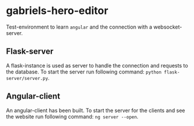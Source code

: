 # gabriels-hero-editor

Test-environment to learn `angular` and the connection with a websocket-server.

## Flask-server

A flask-instance is used as server to handle the connection and requests to the database.
To start the server run following command: `python flask-server/server.py`.

## Angular-client

An angular-client has been built.
To start the server for the clients and see the website run following command: `ng server --open`.